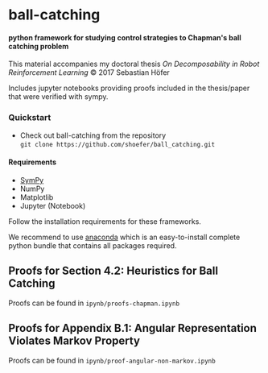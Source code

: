 # ball-catching

#### python framework for studying control strategies to Chapman's ball catching problem

This material accompanies my doctoral thesis *On Decomposability in Robot Reinforcement Learning*
&copy; 2017 Sebastian Höfer

Includes jupyter notebooks providing proofs included in the thesis/paper that were verified with sympy.

### Quickstart

- Check out ball-catching from the repository<br/>
```git clone https://github.com/shoefer/ball_catching.git```

#### Requirements

- [SymPy](http://www.sympy.org/en/index.html)
- NumPy
- Matplotlib
- Jupyter (Notebook)

Follow the installation requirements for these frameworks.

We recommend to use [anaconda](https://www.continuum.io/downloads) which is an easy-to-install complete python bundle that contains all packages required.

## Proofs for Section 4.2: Heuristics for Ball Catching

Proofs can be found in ```ipynb/proofs-chapman.ipynb```

## Proofs for Appendix B.1: Angular Representation Violates Markov Property

Proofs can be found in ```ipynb/proof-angular-non-markov.ipynb```
